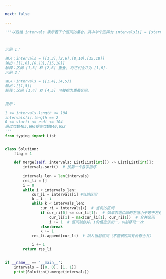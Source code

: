 ```yaml
---

next: false

---
```




<BlogInfo id="1273" title="53.合并区间" author="白日梦想猿" pv=0 read_times=0 pre_cost_time="1分4秒" category="leetcode" tag_list="['leetcode']" create_time="2022.03.28 19:19:59" update_time="2022.03.28 20:48:57" />

```python
'''以数组 intervals 表示若干个区间的集合，其中单个区间为 intervals[i] = [starti, endi] 。请你合并所有重叠的区间，并返回 一个不重叠的区间数组，该数组需恰好覆盖输入中的所有区间 。

 

示例 1：

输入：intervals = [[1,3],[2,6],[8,10],[15,18]]
输出：[[1,6],[8,10],[15,18]]
解释：区间 [1,3] 和 [2,6] 重叠, 将它们合并为 [1,6].
示例 2：

输入：intervals = [[1,4],[4,5]]
输出：[[1,5]]
解释：区间 [1,4] 和 [4,5] 可被视为重叠区间。
 

提示：

1 <= intervals.length <= 104
intervals[i].length == 2
0 <= starti <= endi <= 104
通过次数405,696提交次数840,652
'''
from typing import List


class Solution:
    flag = 1

    def merge(self, intervals: List[List[int]]) -> List[List[int]]:
        intervals.sort()  # 按第一个数字排序

        intervals_len = len(intervals)
        res_li = []
        i = 0
        while i < intervals_len:
            cur_li = intervals[i] #当前区间
            k = i + 1
            while k < intervals_len:
                cur_ri = intervals[k]  # 当前的区间
                if cur_ri[0] <= cur_li[1]:  # 如果右边区间的左值小于等于左边区间的右值，那么这两个区间可以合并
                    cur_li[1] = max(cur_li[1], cur_ri[1])  # 合并区间
                    i += 1  # 区间被合并，i的值应该加一，向前移动一次
                else:break
                k += 1
            res_li.append(cur_li)  # 加入当前区间（不管该区间有没有合并）

            i += 1
        return res_li


if __name__ == '__main__':
    intervals = [[0, 0], [1, 1]]
    print(Solution().merge(intervals))

```



<ActionBox />
